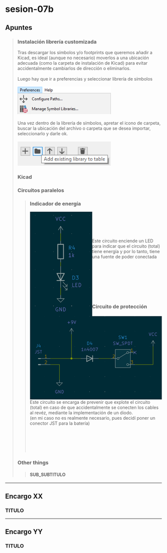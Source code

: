 # sesion-07b

## Apuntes
>
> ### Instalación librería customizada
> Tras descargar los símbolos y/o footprints que queremos añadir a Kicad, es ideal (aunque no necesario) moverlos a una ubicación adecuada (como la carpeta de instalación de Kicad) para evitar accidentalmente cambiarlos de dirección o eliminarlos. <br/> <br/>
> Luego hay que ir a preferencias y seleccionar librería de símbolos <br/><br/> <img src="./files/pref1.png" width=300> <br/><br/>
> Una vez dentro de la librería de símbolos, apretar el icono de carpeta, buscar la ubicación del archivo o carpeta que se desea importar, seleccionarlo y darle ok. <br/><br/> <img src="./files/pref2.png" width=300>
>
> ### Kicad 
> ### Circuitos paralelos
>> ### Indicador de energía
>> <img align="left" src="./files/energy.png" width=200> <br/><br/><br/><br/><br/> Este circuito enciende un LED para indicar que el circuito (total) tiene energía y por lo tanto, tiene una fuente de poder conectada <br/><br/><br/><br/><br/><br/><br/><br/>
>>
>> ### Circuito de protección
>> <img align="left" src="./files/protecc.png" width=450> <br/><br/><br/> Este circuito se encarga de prevenir que explote el circuito (total) en caso de que accidentalmente se conecten los cables al revéz, mediante la implementación de un diodo. <br/> (en mi caso no es realmente necesario, pues decidí poner un conector JST para la batería) <br/><br/><br/><br/><br/><br/> 
> 
> 
> ### Other things
>
>> #### SUB_SUBTITULO
-----------------------------------------------------------------------------------------------------------
## Encargo XX
### TITULO
>
>
-----------------------------------------------------------------------------------------------------------
## Encargo YY
### TITULO
>
>
